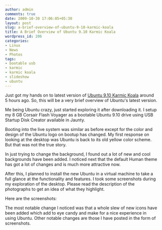 ```yaml
---
author: admin
comments: true
date: 2009-10-30 17:06:05+05:30
layout: post
slug: a-brief-overview-of-ubuntu-9-10-karmic-koala
title: A Brief Overview of Ubuntu 9.10 Karmic Koala
wordpress_id: 206
categories:
- Linux
- News
- Photos
tags:
- bootable usb
- karmic
- karmic koala
- slideshow
- ubuntu
---
```


Just got my hands on to latest version of [Ubuntu 9.10 Karmic Koala](http://www.ubuntu.com/products/whatisubuntu/910features) around 5 hours ago. So, this will be a very brief overview of Ubuntu's latest version.

Me being Ubuntu crazy, just started exploring it after downloading it. I setup my 8 GB Corsair Flash Voyager as a bootable Ubuntu 9.10 drive using USB Startup Disk Creator available in Jaunty.

Booting into the live system was similar as before except for the color and design of the Ubuntu logo on bootup has changed. My first response on looking at the desktop was Ubuntu is back to its old yellow color scheme. But that was not the true story.

In just trying to change the background, I found out a lot of new and cool backgrounds have been added. I noticed next that the default Human theme has got a lot of changes and is much more attractive now.

After this, I planned to install the new Ubuntu in a virtual machine to take a full glance at the functionality and features. I took some screenshots during my exploration of the desktop. Please read the description of the photographs to get an idea of what they highlight.


Here are the screenshots:








The most notable change I noticed was that a whole slew of new icons have been added which add to eye candy and make for a nice experience in using Ubuntu. Other notable changes are those I have posted in the form of screenshots.
